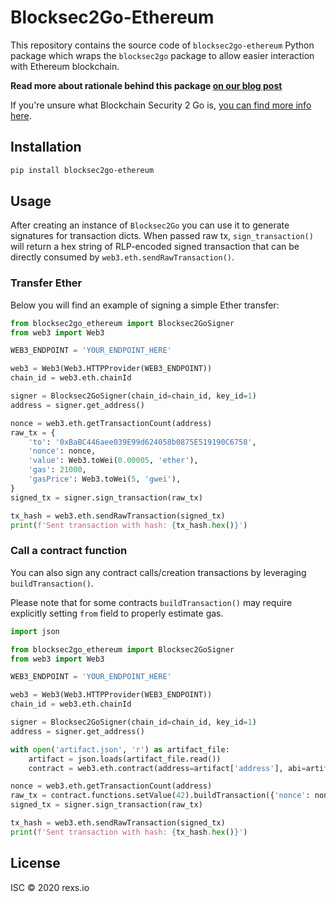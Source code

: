 # Blocksec2Go-Ethereum

This repository contains the source code of `blocksec2go-ethereum` Python package which wraps the `blocksec2go` package to allow easier interaction with Ethereum blockchain.

__Read more about rationale behind this package [on our blog post](https://link.medium.com/HPJLdyKpd7)__

If you're unsure what Blockchain Security 2 Go is, [you can find more info here](https://github.com/Infineon/Blockchain).

## Installation

```bash
pip install blocksec2go-ethereum
```

## Usage

After creating an instance of `Blocksec2Go` you can use it to generate signatures for transaction dicts. When passed raw tx, `sign_transaction()` will return a hex string of RLP-encoded signed transaction that can be directly consumed by `web3.eth.sendRawTransaction()`.

### Transfer Ether

Below you will find an example of signing a simple Ether transfer:

```python
from blocksec2go_ethereum import Blocksec2GoSigner
from web3 import Web3

WEB3_ENDPOINT = 'YOUR_ENDPOINT_HERE'

web3 = Web3(Web3.HTTPProvider(WEB3_ENDPOINT))
chain_id = web3.eth.chainId

signer = Blocksec2GoSigner(chain_id=chain_id, key_id=1)
address = signer.get_address()

nonce = web3.eth.getTransactionCount(address)
raw_tx = {
    'to': '0xBaBC446aee039E99d624058b0875E519190C6758',
    'nonce': nonce,
    'value': Web3.toWei(0.00005, 'ether'),
    'gas': 21000,
    'gasPrice': Web3.toWei(5, 'gwei'),
}
signed_tx = signer.sign_transaction(raw_tx)

tx_hash = web3.eth.sendRawTransaction(signed_tx)
print(f'Sent transaction with hash: {tx_hash.hex()}')
```

### Call a contract function

You can also sign any contract calls/creation transactions by leveraging `buildTransaction()`.

Please note that for some contracts `buildTransaction()` may require explicitly setting `from` field to properly estimate gas.

```python
import json

from blocksec2go_ethereum import Blocksec2GoSigner
from web3 import Web3

WEB3_ENDPOINT = 'YOUR_ENDPOINT_HERE'

web3 = Web3(Web3.HTTPProvider(WEB3_ENDPOINT))
chain_id = web3.eth.chainId

signer = Blocksec2GoSigner(chain_id=chain_id, key_id=1)
address = signer.get_address()

with open('artifact.json', 'r') as artifact_file:
    artifact = json.loads(artifact_file.read())
    contract = web3.eth.contract(address=artifact['address'], abi=artifact['abi'])

nonce = web3.eth.getTransactionCount(address)
raw_tx = contract.functions.setValue(42).buildTransaction({'nonce': nonce, 'from': address})
signed_tx = signer.sign_transaction(raw_tx)

tx_hash = web3.eth.sendRawTransaction(signed_tx)
print(f'Sent transaction with hash: {tx_hash.hex()}')
``` 

## License
ISC © 2020 rexs.io
